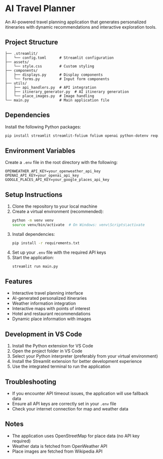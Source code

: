# AI Travel Planner

An AI-powered travel planning application that generates personalized itineraries with dynamic recommendations and interactive exploration tools.

## Project Structure
```
├── .streamlit/
│   └── config.toml      # Streamlit configuration
├── assets/
│   └── style.css        # Custom styling
├── components/
│   ├── displays.py      # Display components
│   └── forms.py         # Input form components
├── utils/
│   ├── api_handlers.py  # API integration
│   ├── itinerary_generator.py  # AI itinerary generation
│   └── place_images.py  # Image handling
└── main.py              # Main application file
```

## Dependencies
Install the following Python packages:
```bash
pip install streamlit streamlit-folium folium openai python-dotenv requests trafilatura
```

## Environment Variables
Create a `.env` file in the root directory with the following:
```
OPENWEATHER_API_KEY=your_openweather_api_key
OPENAI_API_KEY=your_openai_api_key
GOOGLE_PLACES_API_KEY=your_google_places_api_key
```

## Setup Instructions

1. Clone the repository to your local machine
2. Create a virtual environment (recommended):
   ```bash
   python -m venv venv
   source venv/bin/activate  # On Windows: venv\Scripts\activate
   ```
3. Install dependencies:
   ```bash
   pip install -r requirements.txt
   ```
4. Set up your `.env` file with the required API keys
5. Start the application:
   ```bash
   streamlit run main.py
   ```

## Features
- Interactive travel planning interface
- AI-generated personalized itineraries
- Weather information integration
- Interactive maps with points of interest
- Hotel and restaurant recommendations
- Dynamic place information with images

## Development in VS Code
1. Install the Python extension for VS Code
2. Open the project folder in VS Code
3. Select your Python interpreter (preferably from your virtual environment)
4. Install the Streamlit extension for better development experience
5. Use the integrated terminal to run the application

## Troubleshooting
- If you encounter API timeout issues, the application will use fallback data
- Ensure all API keys are correctly set in your `.env` file
- Check your internet connection for map and weather data

## Notes
- The application uses OpenStreetMap for place data (no API key required)
- Weather data is fetched from OpenWeather API
- Place images are fetched from Wikipedia API
